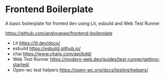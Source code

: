 # Frontend Boilerplate

A basic boilerplate for fronted dev using Lit, esbuild and Web Test Runner

<https://github.com/andyvanee/frontend-boilerplate>

-   Lit <https://lit.dev/docs/>
-   esbuild <https://esbuild.github.io/>
-   chai <https://www.chaijs.com/api/bdd/>
-   Web Test Runner <https://modern-web.dev/guides/test-runner/getting-started/>
-   Open-wc test helpers <https://open-wc.org/docs/testing/helpers/>
